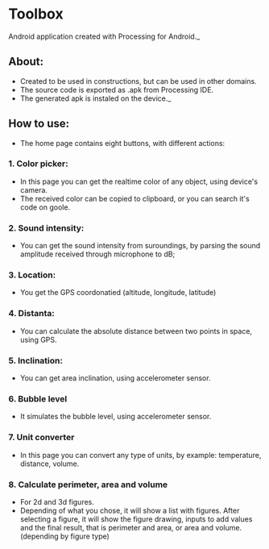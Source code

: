 # Toolbox
Android application created with Processing for Android._

## About:
  - Created to be used in constructions, but can be used in other domains.
  - The source code is exported as .apk from Processing IDE.
  - The generated apk is instaled on the device._

## How to use:
  - The home page contains eight buttons, with different actions:
    
###  1. Color picker:
  - In this page you can get the realtime color of any object, using device's camera.
  - The received color can be copied to clipboard, or you can search it's code on goole.
    
###  2. Sound intensity:
  - You can get the sound intensity from suroundings, by parsing the sound amplitude received through microphone to dB;

### 3. Location:
  - You get the GPS coordonatied (altitude, longitude, latitude)
    
### 4. Distanta:
- You can calculate the absolute distance between two points in space, using GPS.
   
### 5. Inclination:
  - You can get area inclination, using accelerometer sensor.
    
### 6. Bubble level
  - It simulates the bubble level, using accelerometer sensor.
   
###  7. Unit converter
  - In this page you can convert any type of units, by example: temperature, distance, volume.
   
###  8. Calculate perimeter, area and volume
   - For 2d and 3d figures.
   - Depending of what you chose, it will show a list with figures. After selecting a figure, it will show the figure drawing, inputs         to add values and the final result, that is perimeter and area, or area and volume.(depending by figure type)
      
